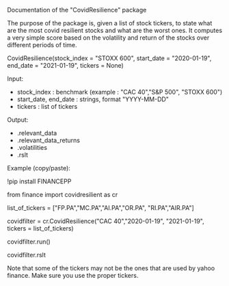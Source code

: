 Documentation of the "CovidResilience" package

The purpose of the package is, given a list of stock tickers, to state what are the most covid resilient stocks and what are the worst ones.
It computes a very simple score based on the volatility and return of the stocks over different periods of time.


CovidResilience(stock_index = "STOXX 600", start_date = "2020-01-19", end_date = "2021-01-19", tickers = None)


Input: 

- stock_index : benchmark  (example : "CAC 40","S&P 500", "STOXX 600")
- start_date, end_date : strings, format "YYYY-MM-DD"
- tickers : list of tickers


Output:

- .relevant_data
- .relevant_data_returns
- .volatilities
- .rslt


Example (copy/paste):

!pip install FINANCEPP

from finance import covidresilient as cr

list_of_tickers = ["FP.PA","MC.PA","AI.PA","OR.PA", "RI.PA","AIR.PA"]

covidfilter = cr.CovidResilience("CAC 40","2020-01-19", "2021-01-19", tickers = list_of_tickers)

covidfilter.run()

covidfilter.rslt

Note that some of the tickers may not be the ones that are used by yahoo finance. Make sure you use the proper tickers.